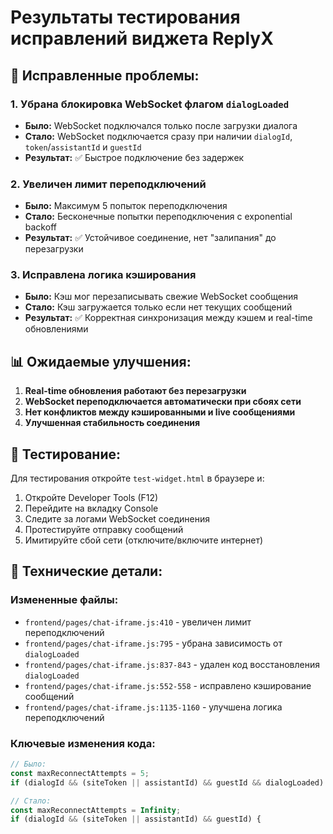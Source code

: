 # Результаты тестирования исправлений виджета ReplyX

## 🔧 Исправленные проблемы:

### 1. Убрана блокировка WebSocket флагом `dialogLoaded`
- **Было:** WebSocket подключался только после загрузки диалога
- **Стало:** WebSocket подключается сразу при наличии `dialogId`, `token`/`assistantId` и `guestId`
- **Результат:** ✅ Быстрое подключение без задержек

### 2. Увеличен лимит переподключений
- **Было:** Максимум 5 попыток переподключения
- **Стало:** Бесконечные попытки переподключения с exponential backoff
- **Результат:** ✅ Устойчивое соединение, нет "залипания" до перезагрузки

### 3. Исправлена логика кэширования
- **Было:** Кэш мог перезаписывать свежие WebSocket сообщения
- **Стало:** Кэш загружается только если нет текущих сообщений
- **Результат:** ✅ Корректная синхронизация между кэшем и real-time обновлениями

## 📊 Ожидаемые улучшения:

1. **Real-time обновления работают без перезагрузки**
2. **WebSocket переподключается автоматически при сбоях сети**
3. **Нет конфликтов между кэшированными и live сообщениями**
4. **Улучшенная стабильность соединения**

## 🧪 Тестирование:

Для тестирования откройте `test-widget.html` в браузере и:

1. Откройте Developer Tools (F12)
2. Перейдите на вкладку Console
3. Следите за логами WebSocket соединения
4. Протестируйте отправку сообщений
5. Имитируйте сбой сети (отключите/включите интернет)

## 📝 Технические детали:

### Измененные файлы:
- `frontend/pages/chat-iframe.js:410` - увеличен лимит переподключений
- `frontend/pages/chat-iframe.js:795` - убрана зависимость от `dialogLoaded`  
- `frontend/pages/chat-iframe.js:837-843` - удален код восстановления `dialogLoaded`
- `frontend/pages/chat-iframe.js:552-558` - исправлено кэширование сообщений
- `frontend/pages/chat-iframe.js:1135-1160` - улучшена логика переподключений

### Ключевые изменения кода:
```javascript
// Было:
const maxReconnectAttempts = 5;
if (dialogId && (siteToken || assistantId) && guestId && dialogLoaded) {

// Стало:
const maxReconnectAttempts = Infinity;
if (dialogId && (siteToken || assistantId) && guestId) {
```